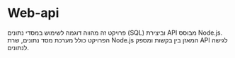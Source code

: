# Web-api
פרויקט זה מהווה דוגמה לשימוש במסדי נתונים (SQL) וביצירת API מבוסס Node.js. הפרויקט כולל מערכת מסד נתונים, שרת Node.js המאזן בין בקשות ומספק API לגישה לנתונים.
